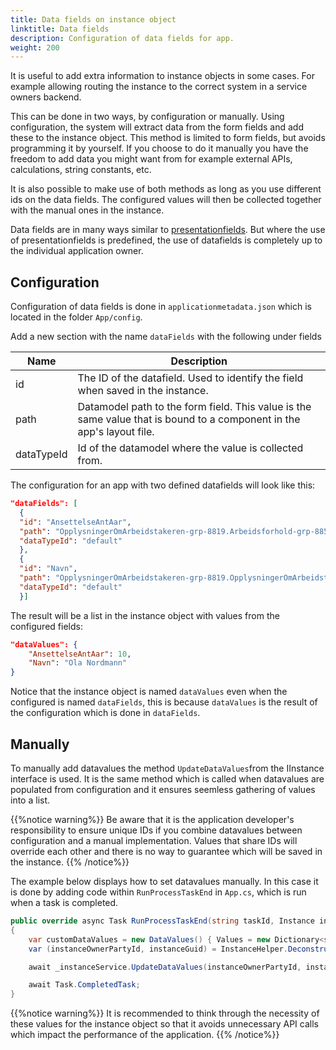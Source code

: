 ```yaml
---
title: Data fields on instance object
linktitle: Data fields
description: Configuration of data fields for app.
weight: 200
---
```


It is useful to add extra information to instance objects in some cases. For example allowing routing the instance to the correct system in a service owners backend.

This can be done in two ways, by configuration or manually. Using configuration, the system will extract data from the form fields and add these to the instance object. This method is limited to form fields, but avoids programming it by yourself. If you choose to do it manually you have the freedom to add data you might want from for example external APIs, calculations, string constants, etc.

It is also possible to make use of both methods as long as you use different ids on the data fields. The configured values will then be collected together with the manual ones in the instance.

Data fields are in many ways similar to [presentationfields](../presentationfields/_index.md). But where the use of presentationfields is predefined, the use of datafields is completely up to the individual application owner.  

## Configuration
Configuration of data fields is done in `applicationmetadata.json` which is located in the folder `App/config`.

Add a new section with the name `dataFields` with the following under fields

 Name     | Description
----------|------------
id        | The ID of the datafield. Used to identify the field when saved in the instance. 
path      | Datamodel path to the form field. This value is the same value that is bound to a component in the app's layout file. 
dataTypeId| Id of the datamodel where the value is collected from.

The configuration for an app with two defined datafields will look like this:

  ```json
"dataFields": [
    {
    "id": "AnsettelseAntAar",
    "path": "OpplysningerOmArbeidstakeren-grp-8819.Arbeidsforhold-grp-8856.AnsattAar-datadef-33267.value",
    "dataTypeId": "default"
    },
    {
    "id": "Navn",
    "path": "OpplysningerOmArbeidstakeren-grp-8819.OpplysningerOmArbeidstakeren-grp-8855.AnsattNavn-datadef-1223.value",
    "dataTypeId": "default"
    }]
  ```

The result will be a list in the instance object with values from the configured fields:
```json
"dataValues": {
    "AnsettelseAntAar": 10,
    "Navn": "Ola Nordmann"
}
```
Notice that the instance object is named `dataValues` even when the configured is named `dataFields`, this is because `dataValues` is the 
result of the configuration which is done in `dataFields`.

## Manually
To manually add datavalues the method `UpdateDataValues`from the IInstance interface is used. It is the same method which is called when datavalues are populated from configuration and it ensures seemless gathering of values into a list. 

{{%notice warning%}}
Be aware that it is the application developer's responsibility to ensure unique IDs if you combine datavalues between configuration and a manual implementation.
Values that share IDs will override each other and there is no way to guarantee which will be saved in the instance. 
{{% /notice%}}

The example below displays how to set datavalues manually. In this case it is done by adding code 
within `RunProcessTaskEnd` in `App.cs`, which is run when a task is completed.

```cs
public override async Task RunProcessTaskEnd(string taskId, Instance instance)
{
    var customDataValues = new DataValues() { Values = new Dictionary<string, string>() { { "customKey", "customValue" } } };
    var (instanceOwnerPartyId, instanceGuid) = InstanceHelper.DeconstructInstanceIdFromUrl(_httpContextAccessor.HttpContext.Request.Path.Value);

    await _instanceService.UpdateDataValues(instanceOwnerPartyId, instanceGuid, customDataValues);

    await Task.CompletedTask;
}
```

{{%notice warning%}}
It is recommended to think through the necessity of these values for the instance object so that it avoids unnecessary API calls which impact the performance of the application.
{{% /notice%}}
